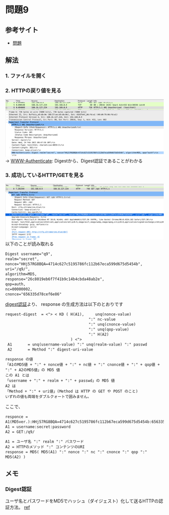 # 問題9
## 参考サイト
- [問題](https://ksnctf.sweetduet.info/problem/9)
## 解法
### 1. ファイルを開く
### 2. HTTPの戻り値を見る
![WWW-Authenticate: Digest](../images/q9_1.png)
→ [WWW-Authenticate](https://developer.mozilla.org/ja/docs/Web/HTTP/Headers/WWW-Authenticate): Digestから、Digest認証であることがわかる
### 3. 成功しているHTTP/GETを見る
![Authorization](../images/q9_2.png)
以下のことが読み取れる
```
Digest username="q9", 
realm="secret", nonce="HHj57RG8BQA=4714c627c5195786fc112b67eca599d675d5454b", 
uri="/q9/", 
algorithm=MD5, 
response="26c8019eb6f7f41b9c14b4cbda48ab2e", 
qop=auth, 
nc=00000002, 
cnonce="656335d78cef6e86"
```
[digest認証](http://x68000.q-e-d.net/~68user/net/http-auth-2.html)より、
response の生成方法は以下のとおりです
```
request-digest  = <"> < KD ( H(A1),     unq(nonce-value)
                                     ":" nc-value
                                     ":" unq(cnonce-value)
                                     ":" unq(qop-value)
                                     ":" H(A2)
                             ) <">
 A1       = unq(username-value) ":" unq(realm-value) ":" passwd
 A2       = Method ":" digest-uri-value
```
```
response の値
「A1のMD5値 + ":" + nonce値 + ":" + nc値 + ":" cnonce値 + ":" + qop値 + ":" + A2のMD5値」の MD5 値  
この A1 とは  
「username + ":" + realm + ":" + passwd」の MD5 値  
A2 は  
「Method + ":" + uri値」(Method は HTTP の GET や POST のこと)  
いずれの値も両端をダブルクォートで囲みません。  
```
ここで、
```
responce = A1(MD5ver.):HHj57RG8BQA=4714c627c5195786fc112b67eca599d675d5454b:656335d78cef6e86:auth:A2(MD5ver)
A1 = username:secret:password
A2 = GET:/q9/
```
```
A1 = ユーザ名 ":" realm ":" パスワード
A2 = HTTPのメソッド ":" コンテンツのURI
response = MD5( MD5(A1) ":" nonce ":" nc ":" cnonce ":" qop ":" MD5(A2) )
```
## メモ
### Digest認証 
ユーザ名とパスワードをMD5でハッシュ（ダイジェスト）化して送るHTTPの認証方法。 [ref](https://medium-company.com/digest%E8%AA%8D%E8%A8%BC/#Digest)
